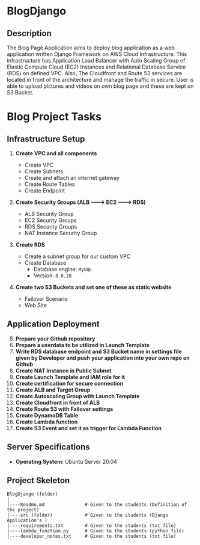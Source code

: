 # BlogDjango

## Description

The Blog Page Application aims to deploy blog application as a web application written Django Framework on AWS Cloud Infrastructure. This infrastructure has Application Load Balancer with Auto Scaling Group of Elastic Compute Cloud (EC2) Instances and Relational Database Service (RDS) on defined VPC. Also, The Cloudfront and Route 53 services are located in front of the architecture and manage the traffic in secure. User is able to upload pictures and videos on own blog page and these are kept on S3 Bucket.


# Blog Project Tasks

## Infrastructure Setup

1. **Create VPC and all components**
   - Create VPC
   - Create Subnets
   - Create and attach an internet gateway
   - Create Route Tables
   - Create Endpoint

2. **Create Security Groups (ALB ---> EC2 ---> RDS)**
   - ALB Security Group
   - EC2 Security Groups
   - RDS Security Groups
   - NAT Instance Security Group

3. **Create RDS**
   - Create a subnet group for our custom VPC
   - Create Database
     - Database engine: `MySQL`
     - Version: `8.0.28`

4. **Create two S3 Buckets and set one of these as static website**
   - Failover Scenario
   - Web Site

## Application Deployment

5. **Prepare your Github repository**
6. **Prepare a userdata to be utilized in Launch Template**
7. **Write RDS database endpoint and S3 Bucket name in settings file given by Developer and push your application into your own repo on Github**
8. **Create NAT Instance in Public Subnet**
9. **Create Launch Template and IAM role for it**
10. **Create certification for secure connection**
11. **Create ALB and Target Group**
12. **Create Autoscaling Group with Launch Template**
13. **Create Cloudfront in front of ALB**
14. **Create Route 53 with Failover settings**
15. **Create DynamoDB Table**
16. **Create Lambda function**
17. **Create S3 Event and set it as trigger for Lambda Function**

## Server Specifications

- **Operating System**: Ubuntu Server 20.04

## Project Skeleton 

```text
BlogDjango (folder)
|
|----Readme.md               # Given to the students (Definition of the project)
|----src (folder)            # Given to the students (Django Application's )
|----requirements.txt        # Given to the students (txt file)
|----lambda_function.py      # Given to the students (python file)
|----developer_notes.txt     # Given to the students (txt file)

